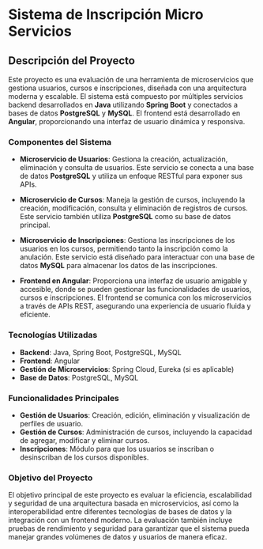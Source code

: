 # Sistema de Inscripción Micro Servicios

## Descripción del Proyecto

Este proyecto es una evaluación de una herramienta de microservicios que gestiona usuarios, cursos e inscripciones, diseñada con una arquitectura moderna y escalable. El sistema está compuesto por múltiples servicios backend desarrollados en **Java** utilizando **Spring Boot** y conectados a bases de datos **PostgreSQL** y **MySQL**. El frontend está desarrollado en **Angular**, proporcionando una interfaz de usuario dinámica y responsiva.

### Componentes del Sistema

- **Microservicio de Usuarios**: Gestiona la creación, actualización, eliminación y consulta de usuarios. Este servicio se conecta a una base de datos **PostgreSQL** y utiliza un enfoque RESTful para exponer sus APIs.
- **Microservicio de Cursos**: Maneja la gestión de cursos, incluyendo la creación, modificación, consulta y eliminación de registros de cursos. Este servicio también utiliza **PostgreSQL** como su base de datos principal.

- **Microservicio de Inscripciones**: Gestiona las inscripciones de los usuarios en los cursos, permitiendo tanto la inscripción como la anulación. Este servicio está diseñado para interactuar con una base de datos **MySQL** para almacenar los datos de las inscripciones.

- **Frontend en Angular**: Proporciona una interfaz de usuario amigable y accesible, donde se pueden gestionar las funcionalidades de usuarios, cursos e inscripciones. El frontend se comunica con los microservicios a través de APIs REST, asegurando una experiencia de usuario fluida y eficiente.

### Tecnologías Utilizadas

- **Backend**: Java, Spring Boot, PostgreSQL, MySQL
- **Frontend**: Angular
- **Gestión de Microservicios**: Spring Cloud, Eureka (si es aplicable)
- **Base de Datos**: PostgreSQL, MySQL

### Funcionalidades Principales

- **Gestión de Usuarios**: Creación, edición, eliminación y visualización de perfiles de usuario.
- **Gestión de Cursos**: Administración de cursos, incluyendo la capacidad de agregar, modificar y eliminar cursos.
- **Inscripciones**: Módulo para que los usuarios se inscriban o desinscriban de los cursos disponibles.

### Objetivo del Proyecto

El objetivo principal de este proyecto es evaluar la eficiencia, escalabilidad y seguridad de una arquitectura basada en microservicios, así como la interoperabilidad entre diferentes tecnologías de bases de datos y la integración con un frontend moderno. La evaluación también incluye pruebas de rendimiento y seguridad para garantizar que el sistema pueda manejar grandes volúmenes de datos y usuarios de manera eficaz.
